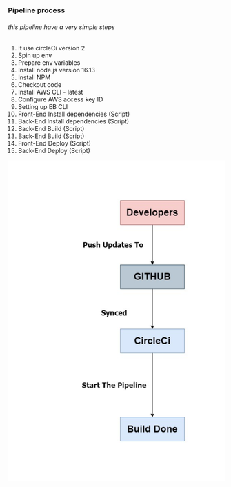 ### Pipeline process

###### this pipeline have a very simple steps

1. It use circleCi version 2
2. Spin up env
3. Prepare env variables
4. Install node.js version 16.13
5. Install NPM
6. Checkout code
7. Install AWS CLI - latest
8. Configure AWS access key ID
9. Setting up EB CLI
10.   Front-End Install dependencies (Script)
11.   Back-End Install dependencies (Script)
12.   Back-End Build (Script)
13.   Back-End Build (Script)
14.   Front-End Deploy (Script)
15.   Back-End Deploy (Script)

![pipeline](../screenshots/Pipeline_Proccess.jpg)
